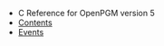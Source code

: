   * C Reference for OpenPGM version 5
  * [Contents](OpenPgm5CReference.md)
  * [Events](OpenPgm5CReferenceEvents.md)